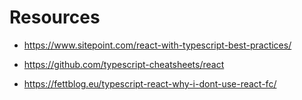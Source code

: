 # Resources

- https://www.sitepoint.com/react-with-typescript-best-practices/

- https://github.com/typescript-cheatsheets/react
- https://fettblog.eu/typescript-react-why-i-dont-use-react-fc/
